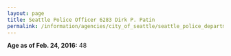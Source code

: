 ```yaml
---
layout: page
title: Seattle Police Officer 6283 Dirk P. Patin
permalink: /information/agencies/city_of_seattle/seattle_police_department/copbook/6283/
---
```


**Age as of Feb. 24, 2016:** 48
